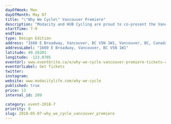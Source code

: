 ```yaml
---
dayOfWeek: Mon
dayOfMonth: May 07
title: "\"Why We Cycle\" Vancouver Premiere"
description: "Modacity and HUB Cycling are proud to co-present the Vancouver premiere of the Dutch film “Why We Cycle”. This delightful documentary takes a ride with ordinary cyclists and specialists from a variety of disciplines. These conversations uncover some obvious, but even more hidden effects of cycling, on people, on societies, and on the organization of cities. The 56-minute film will be followed by a half-hour panel discussion with local politicians, bike advocates, and business leaders.<br> "
startTime: 7-9
endTime: 
type: Design Edition
address: "1660 E Broadway, Vancouver, BC V5N 1W1, Vancouver, BC, Canada"
addressLabel: "1660 E Broadway, Vancouver, BC V5N 1W1"
latitude: 49.26201
longitude: -123.0705
eventUrl: www.eventbrite.ca/e/why-we-cycle-vancouver-premiere-tickets-43995987182
eventUrlLabel: Get Tickets
twitter: 
instagram: 
website: www.modacitylife.com/why-we-cycle
published: true
price: 13
internal_id: 209

category: event-2018-7
priority: 0
slug: 2018-05-07-why_we_cycle_vancouver_premiere
---
```

